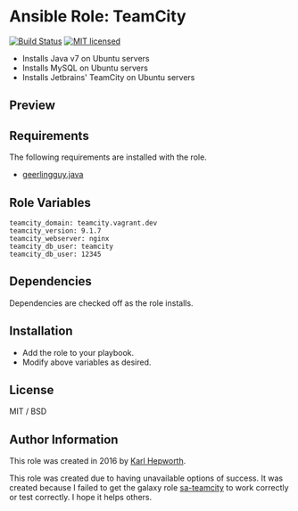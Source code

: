 # Ansible Role: TeamCity

[![Build Status](https://travis-ci.org/fubarhouse/fubarhouse.teamcity.svg?branch=master)](https://travis-ci.org/fubarhouse/fubarhouse.teamcity)
[![MIT licensed](https://img.shields.io/badge/license-MIT-blue.svg)](https://raw.githubusercontent.com/fubarhouse/fubarhouse.teamcity/master/LICENSE)

* Installs Java v7 on Ubuntu servers
* Installs MySQL on Ubuntu servers
* Installs Jetbrains' TeamCity on Ubuntu servers

## Preview

[logo]: https://github.com/fubarhouse/fubarhouse.teamcity/raw/master/images/login-screen.png "TeamCity login screen, installed with this role."

## Requirements

  The following requirements are installed with the role.
  * [geerlingguy.java](https://github.com/geerlingguy/ansible-role-java)

## Role Variables

    teamcity_domain: teamcity.vagrant.dev
    teamcity_version: 9.1.7
    teamcity_webserver: nginx
    teamcity_db_user: teamcity
    teamcity_db_user: 12345

## Dependencies

  Dependencies are checked off as the role installs.

## Installation

  * Add the role to your playbook.
  * Modify above variables as desired.

## License

MIT / BSD

## Author Information

This role was created in 2016 by [Karl Hepworth](https://twitter.com/fubarhouse).

This role was created due to having unavailable options of success. It was created because I failed to get the galaxy role [sa-teamcity](https://github.com/softasap/sa-teamcity) to work correctly or test correctly. I hope it helps others.

